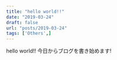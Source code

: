 ```yaml
---
title: "hello world!!"
date: "2019-03-24"
draft: false
url: "posts/2019-03-24"
tags: ['Others',]
---
```



hello world!!
今日からブログを書き始めます!
